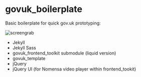 govuk_boilerplate
=================

Basic boilerplate for quick gov.uk prototyping:

![screengrab](https://demotive.github.com/repository/z-screengrabs/PROTOTYPE.png)

* Jekyll
* Jekyll Sass
* govuk_frontend_toolkit submodule (liquid version)
* govuk_template
* jQuery
* jQuery UI (for Nomensa video player within frontend_tookit)
